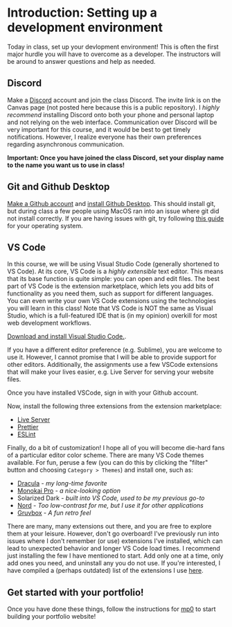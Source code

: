 # Introduction: Setting up a development environment

Today in class, set up your devlopment environment! This is often the first
major hurdle you will have to overcome as a developer. The instructors will be
around to answer questions and help as needed.

## Discord

Make a [Discord](https://discord.com/) account and join the class Discord. The
invite link is on the Canvas page (not posted here because this is a public
repository). I _highly recommend_ installing Discord onto both your phone and
personal laptop and not relying on the web interface. Communication over Discord
will be very important for this course, and it would be best to get timely
notifications. However, I realize everyone has their own preferences regarding
asynchronous communication.

**Important: Once you have joined the class Discord, set your display name to
the name you want us to use in class!**

## Git and Github Desktop

[Make a Github account](https://github.com/) and
[install Github Desktop](https://desktop.github.com/). This should install git,
but during class a few people using MacOS ran into an issue where git did not
install correctly. If you are having issues with git, try following
[this guide](https://github.com/git-guides/install-git) for your operating
system.

## VS Code

In this course, we will be using Visual Studio Code (generally shortened to VS
Code). At its core, VS Code is a _highly extensible_ text editor. This means
that its base function is quite simple: you can open and edit files. The best
part of VS Code is the extension marketplace, which lets you add bits of
functionality as you need them, such as support for different languages. You can
even write your own VS Code extensions using the technologies you will learn in
this class! Note that VS Code is NOT the same as Visual Studio, which is a
full-featured IDE that is (in my opinion) overkill for most web development
workflows.

[Download and install Visual Studio Code.](https://code.visualstudio.com/).

If you have a different editor preference (e.g. Sublime), you are welcome to use
it. However, I cannot promise that I will be able to provide support for other
editors. Additionally, the assignments use a few VSCode extensions that will
make your lives easier, e.g. Live Server for serving your website files.

Once you have installed VSCode, sign in with your Github account.

Now, install the following three extensions from the extension marketplace:

- [Live Server](https://marketplace.visualstudio.com/items?itemName=ritwickdey.LiveServer)
- [Prettier](https://marketplace.visualstudio.com/items?itemName=esbenp.prettier-vscode)
- [ESLint](https://marketplace.visualstudio.com/items?itemName=dbaeumer.vscode-eslint)

Finally, do a bit of customization! I hope all of you will become die-hard fans
of a particular editor color scheme. There are many VS Code themes available.
For fun, peruse a few (you can do this by clicking the "filter" button and
choosing `Category > Themes`) and install one, such as:

- [Dracula](https://marketplace.visualstudio.com/items?itemName=dracula-theme.theme-dracula) -
  _my long-time favorite_
- [Monokai Pro](https://marketplace.visualstudio.com/items?itemName=monokai.theme-monokai-pro-vscode) -
  _a nice-looking option_
- Solarized Dark - _built into VS Code, used to be my previous go-to_
- [Nord](https://marketplace.visualstudio.com/items?itemName=arcticicestudio.nord-visual-studio-code) -
  _Too low-contrast for me, but I use it for other applications_
- [Gruvbox](https://marketplace.visualstudio.com/items?itemName=jdinhlife.gruvbox) -
  _A fun retro feel_

There are many, many extensions out there, and you are free to explore them at
your leisure. However, don't go overboard! I've previously run into issues where
I don't remember (or use) extensions I've installed, which can lead to
unexpected behavior and longer VS Code load times. I recommend just installing
the few I have mentioned to start. Add only one at a time, only add ones you
need, and uninstall any you do not use. If you're interested, I have compiled a
(perhaps outdated) list of the extensions I use [here](/resources/vscode.md).

## Get started with your portfolio!

Once you have done these things, follow the instructions for
[mp0](/assignments/mp0_setup.md) to start building your portfolio website!
